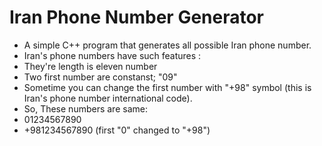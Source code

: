 # Iran Phone Number Generator
- A simple C++ program that generates all possible Iran phone number.
- Iran's phone numbers have such features :
- They're length is eleven number
- Two first number are constanst; "09"
- Sometime you can change the first number with "+98" symbol (this is Iran's phone number international code).
- So, These numbers are same:
- 01234567890
- +981234567890 (first "0" changed to "+98")
